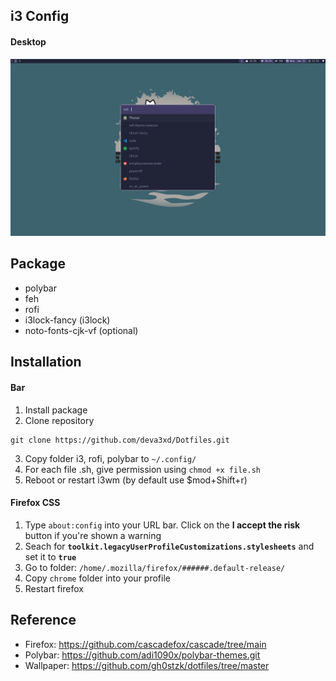 
## i3 Config

#### Desktop
![Desktop](https://github.com/deva3xd/config/blob/main/screenshot/desktop.png?raw=true)

## Package

- polybar
- feh
- rofi
- i3lock-fancy (i3lock)
- noto-fonts-cjk-vf (optional)

## Installation

#### Bar
1. Install package
2. Clone repository
```
git clone https://github.com/deva3xd/Dotfiles.git
```
3. Copy folder i3, rofi, polybar to `~/.config/`
4. For each file .sh, give permission using `chmod +x file.sh`
5. Reboot or restart i3wm (by default use $mod+Shift+r)

#### Firefox CSS
1. Type `about:config` into your URL bar. Click on the **I accept the risk** button if you're shown a warning
2. Seach for **`toolkit.legacyUserProfileCustomizations.stylesheets`** and set it to **`true`**
3. Go to folder: `/home/.mozilla/firefox/######.default-release/`
4. Copy `chrome` folder into your profile
5. Restart firefox

## Reference

- Firefox: https://github.com/cascadefox/cascade/tree/main
- Polybar: https://github.com/adi1090x/polybar-themes.git
- Wallpaper: https://github.com/gh0stzk/dotfiles/tree/master
